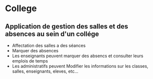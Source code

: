 # College

## Application de gestion des salles et des absences au sein d'un collége 
* Affectation des salles a des séances 
* Marquer des absences 
* Les enseignants peuvent marquer des absencs et consulter leurs emplois de temps 
* Les administratifs peuvent Modifier les informations sur les classes, salles, enseignants, eleves, etc...

